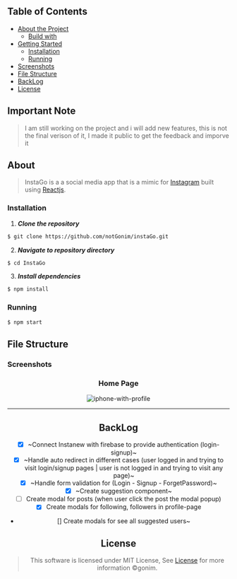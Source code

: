 


## Table of Contents


- [About the Project](#about)
  - [Build with](#build-with)
- [Getting Started](#getting-started)
  - [Installation](#installation)
  - [Running](#running)
- [Screenshots](#screenshots)
- [File Structure](#file-structure)
- [BackLog](#backlog)
- [License](#license)



## Important Note
> I am still working on the project and i will add new features, this is not the final verison of it, I made it public to get the feedback and imporve it 


## About
> InstaGo is a a social media app that is a mimic for [Instagram](https://www.instagram.com/) built using [Reactjs](https://reactjs.org/).


### Installation

1. **_Clone the repository_**

```sh
$ git clone https://github.com/notGonim/instaGo.git
```
2. **_Navigate to repository directory_**
```sh
$ cd InstaGo
```

3. **_Install dependencies_**

```sh
$ npm install
```


### Running

```sh
$ npm start
```


## File Structure


### Screenshots


<div align="center">

<h3 align="center">Home Page</h3>

![iphone-with-profile](https://user-images.githubusercontent.com/69145711/122086068-a7c71d00-ce03-11eb-88e3-1e4ab17a74ea.jpg)


<hr />


## BackLog

- [x] ~Connect Instanew with firebase to provide authentication (login-signup)~
- [x] ~Handle auto redirect in different cases (user logged in and trying to visit login/signup pages | user is not logged in and trying to visit any page)~
- [x] ~Handle form validation for (Login - Signup - ForgetPassword)~
- [x] ~Create suggestion component~
- [ ] Create modal for posts (when user click the post the modal popup)
- [x] Create modals for following, followers in profile-page
- [] Create modals for see all suggested users~



## License

> This software is licensed under MIT License, See [License](https://github.com/AbdallahHemdan/Instanews/blob/master/LICENSE) for more information ©gonim.
